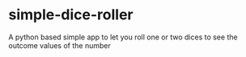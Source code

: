 # simple-dice-roller
A python based simple app to let you roll one or two dices to see the outcome values of the number

